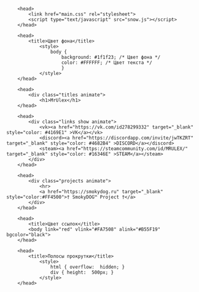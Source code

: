 <!DOCTYPE html>
<html>
<head>
	<title>MrUlex</title>
		
		<head>
			<link href="main.css" rel="stylesheet">
			<script type="text/javascript" src="snow.js"></script>
		</head>

		<head>
			<title>Цвет фона</title>
				<style>
					body {
						background: #1f1f23; /* Цвет фона */
						color: #FFFFFF; /* Цвет текста */
						}
				</style>
		</head>

		<head>
			<div class="titles animate">
				<h1>MrUlex</h1>
		</head>	
		
		<head>
			<div class="links show animate">
				<vk><a href="https://vk.com/id278299332" target="_blank" style="color: #4169E1" >VK</a></vk>
				<discord><a href="https://discordapp.com/invite/jwTKZRT" target="_blank" style="color: #4682B4" >DISCORD</a></discord>
				<steam><a href="https://steamcommunity.com/id/MRULEX/" target="_blank" style="color: #16346E" >STEAM</a></steam>
			</div>
		</head>
		
		<head>
			<div class="projects animate">
				<hr>
				<a href="https://smokydog.ru" target="_blank" style="color:#FF4500">† SmokyDOG™ Project †</a>
			</div>
		</head>
				
		<head>
			<title>Цвет ссылок</title>
			<body link="red" vlink="#FA7508" alink="#B55F19" bgcolor="black">			
		</head>	

		<head>
			<title>Полосы прокрутки</title>
				<style>
					html { overflow:  hidden; }
					div { height:  500px; }
				</style>
		</head>	
</head>	
</html>

